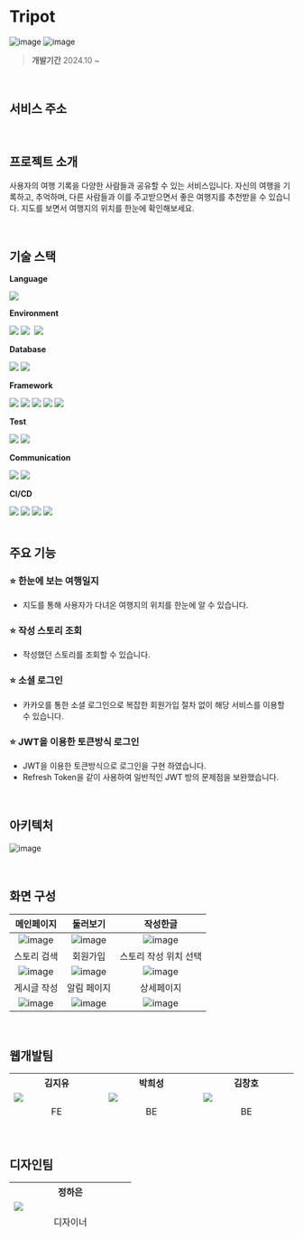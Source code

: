 # Tripot

![image](https://github.com/user-attachments/assets/9413c208-649b-4d67-90ab-0f8fc8eaefa2)                                      ![image](https://github.com/user-attachments/assets/c064bcbc-8f4e-4362-8039-410ec2145f0e)

> **개발기간** 2024.10 ~

<br/>

## 서비스 주소



<br />

## 프로젝트 소개

사용자의 여행 기록을 다양한 사람들과 공유할 수 있는 서비스입니다. 자신의 여행을 기록하고, 추억하며, 다른 사람들과 이를 주고받으면서 좋은 여행지를 추천받을 수 있습니다. 지도를 보면서 여행지의 위치를 한눈에 확인해보세요.

<br />

## 기술 스택

<p><strong>Language</strong></p>
<div>
    <img src="https://img.shields.io/badge/Java-007396?style=for-the-badge&logo=Java&logoColor=white">
</div>
<p><strong>Environment</strong></p>
<div>
    <img src="https://img.shields.io/badge/IntelliJ-000000?style=for-the-badge&logo=IntelliJ IDEA&logoColor=white">
    <img src="https://img.shields.io/badge/git-F05033.svg?style=for-the-badge&logo=git&logoColor=white" />&nbsp
    <img src="https://img.shields.io/badge/github-181717.svg?style=for-the-badge&logo=github&logoColor=white" />&nbsp
</div>
<p><strong>Database</strong></p>
<div>
    <img src="https://img.shields.io/badge/PostgreSQL-4169E1?style=for-the-badge&logo=PostgreSQL&logoColor=white"> 
    <img src="https://img.shields.io/badge/Redis-FF4438?style=for-the-badge&logo=Redis&logoColor=white"> 
</div>
<p><strong>Framework</strong></p>
<div>
    <img src="https://img.shields.io/badge/Spring-6DB33F?style=for-the-badge&logo=Spring&logoColor=white"> 
    <img src="https://img.shields.io/badge/Spring Boot-6DB33F?style=for-the-badge&logo=spring boot&logoColor=white">
    <img src="https://img.shields.io/badge/Spring Data JPA-6DB33F?style=for-the-badge&logo=spring boot&logoColor=white"> 
    <img src="https://img.shields.io/badge/QueryDSL-4479A1?style=for-the-badge">
    <img src="https://img.shields.io/badge/Spring Security-4479A1?style=for-the-badge&logo=spring security&logoColor=white">
    
</div>
<p><strong>Test</strong></p>
<div>
  <img src="https://img.shields.io/badge/Postman-FF6C37.svg?style=for-the-badge&logo=Postman&logoColor=white">
  <img src="https://img.shields.io/badge/junit5-25A162.svg?style=for-the-badge&logo=Postman&logoColor=white">
</div>
<p><strong>Communication</strong></p>
<div>
    <img src="https://img.shields.io/badge/Notion-F3F3F3.svg?style=for-the-badge&logo=notion&logoColor=black">
    <img src="https://img.shields.io/badge/Discord-5865F2.svg?style=for-the-badge&logo=Discord&logoColor=white">  
</div>
<p><strong>CI/CD</strong></p>
<div>
      <img src="https://img.shields.io/badge/Amazon EC2-FF9900.svg?style=for-the-badge&logo=Amazon EC2&logoColor=white">
      <img src="https://img.shields.io/badge/docker-2496ED.svg?style=for-the-badge&logo=Amazon S3&logoColor=white">
      <img src="https://img.shields.io/badge/GitHub Actions-2088FF.svg?style=for-the-badge&logo=github actions&logoColor=white">
      <img src="https://img.shields.io/badge/nginx-009639.svg?style=for-the-badge&logo=nginx&logoColor=white">
</div>
<br />

## 주요 기능

### ⭐ 한눈에 보는 여행일지

- 지도를 통해 사용자가 다녀온 여행지의 위치를 한눈에 알 수 있습니다.

### ⭐ 작성 스토리 조회

- 작성했던 스토리를 조회할 수 있습니다.

### ⭐ 소셜 로그인

- 카카오를 통한 소셜 로그인으로 복잡한 회원가입 절차 없이 해당 서비스를 이용할 수 있습니다.

### ⭐ JWT을 이용한 토큰방식 로그인

- JWT을 이용한 토큰방식으로 로그인을 구현 하였습니다.
- Refresh Token을 같이 사용하여 일반적인 JWT 방의 문제점을 보완했습니다.

<br />

## 아키텍처
![image](https://github.com/user-attachments/assets/c3e967d8-6af8-46f2-a9a2-ce7871c3471c)



<br />

## 화면 구성

|                                                    메인페이지                                                    |                                                   둘러보기                                                   |                                                     작성한글                                                     |
| :--------------------------------------------------------------------------------------------------------------: | :--------------------------------------------------------------------------------------------------------------: | :--------------------------------------------------------------------------------------------------------------: |
|![image](https://github.com/user-attachments/assets/88be7d8a-213d-4648-94da-618963d369de)                         | ![image](https://github.com/user-attachments/assets/aa92d115-cc24-48b6-9e55-bfd29086c84a)                       | ![image](https://github.com/user-attachments/assets/4443a9b9-0bc1-4c52-9506-4718a35e2f69)                       |
|                                                      스토리 검색                                                   |                                                     회원가입                                                     |                                               스토리 작성 위치 선택                                             |
| ![image](https://github.com/user-attachments/assets/ca4c07e7-c1a2-4a98-a4a9-acc4abcf9faa)                        | ![image](https://github.com/user-attachments/assets/bf320508-4961-4ec4-b7ba-6a46ce7eb5fd)                       | ![image](https://github.com/user-attachments/assets/1456ac4a-1b45-4d5d-9ad0-33449ad187f0)|
|                                                    게시글 작성                                                    |                                               알림 페이지                                                        |                                                    상세페이지                                                    |
| ![image](https://github.com/user-attachments/assets/39038587-d1c3-489a-bfa7-f490e16447f4)                        | ![image](https://github.com/user-attachments/assets/f7e62c62-9ade-4834-8b74-a63c83878ce4)                      | ![image](https://github.com/user-attachments/assets/179ad866-3088-4943-884f-abd78f184fdc)|

<br />


## 웹개발팀

<table>
  <tr>
    <th style="width: 200px; text-align : center;">김지유</th>
    <th style="width: 200px; text-align : center;">박희성</th>
    <th style="width: 200px; text-align : center;">김창호</th>
  </tr>
  <tr style="border-bottom: 1px solid white;">
    <td>
        <img src="https://github.com/gugumo-service/gugumo_frontend/assets/96280450/d6716133-cc01-451c-af07-0da997725785">
    </td>
    <td style="border-left: 1px solid white;">
        <img src="https://github.com/gugumo-service/gugumo_frontend/assets/96280450/6c18d80c-5aed-48ec-90ad-f847437e83a0">
    </td>
    <td style="border-left: 1px solid white;">
        <img src="https://github.com/gugumo-service/gugumo_frontend/assets/96280450/412dbdcb-8dad-4bc9-8ae4-bc28fba73f6c">
    </td>
  </tr>
  <tr style="border-bottom: 1px solid white; text-align : center;">
    <td>FE</td>
    <td style="border-left: 1px solid white;">BE</td>
    <td style="border-left: 1px solid white;">BE</td>
  </tr>
</table>

<br />

## 디자인팀

<table>
  <tr>
    <th style="width: 200px; text-align: center">정하은</th>
  </tr>
  <tr style="border-bottom: 1px solid white;">
    <td>
        <img src="https://github.com/gugumo-service/gugumo_frontend/assets/96280450/757d814c-6dd6-4546-b950-3d9505b4e1b7">
    </td>
  </tr>
  <tr style="border-bottom: 1px solid white; text-align : center;">
    <td>
        디자이너
    </td>
  </tr>
</table>
